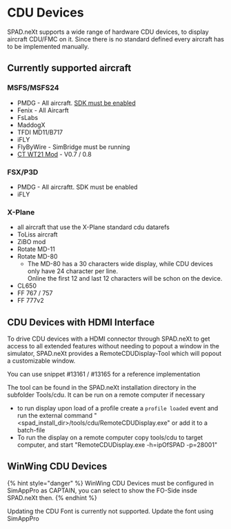 # CDU Devices

SPAD.neXt supports a wide range of hardware CDU devices, to display aircraft CDU/FMC on it. Since there is no standard defined every aircraft has to be implemented manually.

## Currently supported aircraft

### MSFS/MSFS24

* PMDG - All aircraft. [SDK must be enabled](../getting-started/untitled/simulation-specifc-steps/msfs-enable-pmdg-data-access.md)
* Fenix - All Aircarft
* FsLabs
* MaddogX
* TFDI MD11/B717
* iFLY
* FlyByWire - SimBridge must be running
* [CT WT21 Mod](https://github.com/dementedmonkey/cj4-mcdu) - V0.7 / 0.8&#x20;

### FSX/P3D

* PMDG - All aircraftt. SDK must be enabled&#x20;
* iFLY

### X-Plane

* all aircraft that use the X-Plane standard cdu datarefs
* ToLiss aircraft
* ZiBO mod
* Rotate MD-11
* Rotate MD-80
  * The MD-80 has a 30 characters wide display, while CDU devices only have 24 character per line.\
    Online the first 12 and last 12 characters will be schon on the device.
* CL650
* FF 767 / 757
* FF 777v2



## CDU Devices with HDMI Interface

To drive CDU devices with a HDMI connector through SPAD.neXt to get access to all extended features without needing to popout a window in the simulator, SPAD.neXt provides a RemoteCDUDisplay-Tool which will popout a customizable window.

You can use snippet #13161 / #13165 for a reference implementation

&#x20;The tool can be found in the SPAD.neXt installation directory in the subfolder Tools/cdu. It can be run on a remote computer if necessary

* to run display upon load of a profile create a `profile loaded` event and run the external command "\<spad\_install\_dir>/tools/cdu/RemoteCDUDisplay.exe" or add it to a batch-file
* To run the display on a remote computer copy tools/cdu to target computer, and start "RemoteCDUDisplay.exe -h=ipOfSPAD -p=28001"

## WinWing CDU Devices

{% hint style="danger" %}
WinWing CDU Devices must be configured in SimAppPro as CAPTAIN, you can select to show the FO-Side insde SPAD.neXt then.
{% endhint %}

Updating the CDU Font is currently not supported. Update the font using SimAppPro

